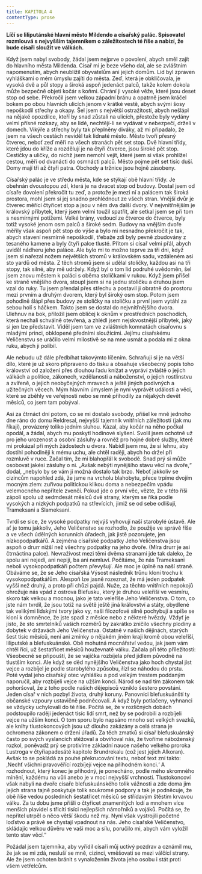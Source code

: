 ```yaml
---
title: KAPITOLA 4
contentType: prose
---
```


<section>

**Líčí se liliputánské hlavní město Mildendo a císařský palác. Spisovatel rozmlouvá s nejvyšším tajemníkem o záležitostech té říše a nabízí, že bude císaři sloužit ve válkách.**

Když jsem nabyl svobody, žádal jsem nejprve o povolení, abych směl zajít do hlavního města Mildenda. Císař mi je beze všeho dal, ale se zvláštním napomenutím, abych neublížil obyvatelům ani jejich domům. Lid byl zpraven vyhláškami o mém úmyslu zajíti do města. Zeď, která je obkličovala, je vysoká dvě a půl stopy a široká aspoň jedenáct palců, takže kolem dokola může bezpečně objeti kočár s koňmi. Chrání ji vysoké věže, které jsou deset stop od sebe. Překročil jsem velkou západní bránu a opatrně jsem kráčel bokem po obou hlavních ulicích jenom v krátké vestě, abych svými šosy nepoškodil střechy a okapy. Šel jsem s největší ostražitostí, abych nešlápl na nějaké opozdilce, kteří by snad zůstali na ulicích, přestože byly vydány velmi přísné rozkazy, aby se lidé, nechtějí-li se vydávat v nebezpečí, drželi v domech. Vikýře a střechy byly tak přeplněny diváky, až mi připadalo, že jsem na všech cestách neviděl tak lidnaté město. Město tvoří přesný čtverec, neboť zeď měří na všech stranách pět set stop. Dvě hlavní třídy, které jdou do kříže a rozdělují je na čtyři čtverce, jsou široké pět stop. Cestičky a uličky, do nichž jsem nemohl vejít, které jsem si však prohlížel cestou, měří od dvanácti do osmnácti palců. Město pojme pět set tisíc duší. Domy mají tři až čtyři patra. Obchody a tržnice jsou hojně zásobeny.

Císařský palác je ve středu města, kde se stýkají obě hlavní třídy. Je obehnán dvoustopou zdí, která je na dvacet stop od budovy. Dostal jsem od císaře dovolení překročit tu zeď, a protože je mezi ní a palácem tak široká prostora, mohl jsem si jej snadno prohlédnout ze všech stran. Vnější dvůr je čtverec měřící čtyřicet stop a jsou v něm dva další dvory. V nejvnitřnějším je královský příbytek, který jsem velmi toužil spatřit, ale setkal jsem se při tom s nesmírnými potížemi. Velké brány, vedoucí ze čtverce do čtverce, byly totiž vysoké jenom osm palců a široké sedm. Budovy na vnějším dvoře měřily však aspoň pět stop do výše a bylo mi nesnadno překročit je tak, abych stavení nesmírně nepoškodil, třebaže zdi byly pevně zbudovány z tesaného kamene a byly čtyři palce tlusté. Přitom si císař velmi přál, abych uviděl nádheru jeho paláce. Ale bylo mi to možno teprve za tři dni, když jsem si nařezal nožem největších stromů v královském sadu, vzdáleném asi sto yardů od města. Z těch stromů jsem si udělal stoličky, každou asi na tři stopy, tak silné, aby mě udržely. Když byl o tom lid podruhé uvědoměn, šel jsem znovu městem k paláci s oběma stoličkami v rukou. Když jsem přišel ke straně vnějšího dvora, stoupl jsem si na jednu stoličku a druhou jsem vzal do ruky. Tu jsem přendal přes střechu a postavil ji obratně do prostoru mezi prvním a druhým dvorem, který byl široký osm stop. Potom jsem pohodlně šlápl přes budovy ze stoličky na stoličku a první jsem vytáhl za sebou holí s háčkem. Takto jsem se dostal do nejvnitřnějšího dvora. Ulehnuv na bok, přiložil jsem obličej k oknům v prostředních poschodích, která nechali schválně otevřená, a zhlédl jsem nejskvostnější příbytek, jaký si jen lze představit. Viděl jsem tam ve zvláštních komnatách císařovnu s mladými princi, obklopené předními sloužícími. Jejímu císařskému Veličenstvu se uráčilo velmi milostivě se na mne usmát a podala mi z okna ruku, abych ji políbil.

Ale nebudu už dále předbíhat takovýmto líčením. Schraňuji si je na větší dílo, které je už skoro připraveno do tisku a obsahuje všeobecný popis toho království od založení přes dlouhou řadu knížat a vypráví zvláště o jejich válkách a politice, zákonech, vzdělanosti a náboženství, o jejich rostlinstvu a zvířeně, o jejich neobyčejných mravech a ještě jiných podivných a užitečných věcech. Mým hlavním úmyslem je nyní vyprávět události a věci, které se zběhly ve veřejnosti nebo se mně přihodily za nějakých devět měsíců, co jsem tam pobýval.

Asi za čtrnáct dní potom, co se mi dostalo svobody, přišel ke mně jednoho dne ráno do domu Reldresal, nejvyšší tajemník vnitřních záležitostí (jak mu říkají), provázený toliko jedním sluhou. Kázal, aby kočár na něho počkal opodál, a žádal, abych mu poskytl hodinové slyšení. Svolil jsem ochotně už pro jeho urozenost a osobní zásluhy a rovněž pro hojné dobré služby, které mi prokázal při mých žádostech u dvora. Nabídl jsem mu, že si lehnu, aby dostihl pohodlněji k mému uchu, ale chtěl raději, abych ho držel při rozmluvě v ruce. Začal tím, že mi blahopřál k svobodě. Snad prý si může osobovat jakési zásluhy o ni. „Avšak nebýti nynějšího stavu věcí na dvoře,“ dodal, „nebylo by se vám jí možná dostalo tak brzo. Neboť jakkoliv se cizincům napohled zdá, že jsme na vrcholu blahobytu, přece trpíme dvojím mocným zlem: zuřivou politickou klikou doma a nebezpečím vpádu velemocného nepřítele zvenčí. Pokud jde o první věc, vězte, že v této říši zápolí spolu už sedmdesát měsíců dvě strany, kterým se říká podle vysokých a nízkých podpatků na střevících, jimiž se od sebe odlišují, Trameksani a Slameksani.

Tvrdí se sice, že vysoké podpatky nejvýš vyhovují naší starobylé ústavě. Ale ať je tomu jakkoliv, Jeho Veličenstvo se rozhodlo, že použije ve správě říše a ve všech údělných korunních úřadech, jak jistě pozorujete, jen nízkopodpatkářů. A zejména císařské podpatky Jeho Veličenstva jsou aspoň o drurr nižší než všechny podpatky na jeho dvoře. (Míra drurr je asi čtrnáctina palce). Nevraživost mezi těmi dvěma stranami jde tak daleko, že spolu ani nejedí, ani nepijí, ba ani nemluví. Počítáme, že nás Trameksani neboli vysokopodpatkáři počtem převyšují. Ale moc je úplně na naší straně. Obáváme se, že se Jeho císařská Výsost následník trůnu kloní trochu k vysokopodpatkářům. Alespoň lze jasně rozeznat, že má jeden podpatek vyšší než druhý, a proto při chůzi pajdá. Nuže, za těchto vnitřních nepokojů ohrožuje nás vpád z ostrova Blefusku, který je druhou veleříší ve vesmíru, skoro tak velkou a mocnou, jako je tato veleříše Jeho Veličenstva. O tom, co jste nám tvrdil, že jsou totiž na světě ještě jiná království a státy, obydlené tak velikými lidskými tvory jako vy, naši filozofové silně pochybují a spíše se kloní k domněnce, že jste spadl z měsíce nebo z některé hvězdy. Vždyť je jisto, že sto smrtelníků vašich rozměrů by zakrátko zničilo všechny plodiny a dobytek v državách Jeho Veličenstva. Ostatně v našich dějinách, starých šest tisíc měsíců, není ani zmínky o nějakém jiném kraji kromě obou veleříší, liliputské a blefuskuánské. Obě mohutná mocnářství vedou, jak jsem vám chtěl říci, už šestatřicet měsíců houževnatě válku. Začala při této příležitosti: Všeobecně se připouští, že se vajíčka rozbíjela před jídlem původně na tlustším konci. Ale když se děd nynějšího Veličenstva jako hoch chystal jíst vejce a rozbíjel je podle starobylého způsobu, řízl se náhodou do prstu. Poté vydal jeho císařský otec vyhlášku a pod velkým trestem poddaným naporučil, aby rozbíjeli vejce na užším konci. Národ se nad tím zákonem tak pohoršoval, že z toho podle našich dějepisců vzniklo šestero povstání. Jeden císař v nich pozbyl života, druhý koruny. Panovníci blefuskuánští ty občanské vzpoury ustavičně podněcovali. A když byly potlačeny, vyhnanci se vždycky uchylovali do té říše. Počítá se, že v rozličných dobách podstoupilo raději jedenáct tisíc lidí smrt, než by se podrobili a rozbíjeli vejce na užším konci. O tom sporu bylo napsáno mnoho set velkých svazků, ale knihy tlustokoncových jsou už dlouho zakázány a celá strana je ochromena zákonem o držení úřadů. Za těch zmatků si císař blefuskuánský často po svých vyslancích stěžoval a obviňoval nás, že tvoříme náboženský rozkol, poněvadž prý se protivíme základní nauce našeho velkého proroka Lustroga v čtyřiapadesáté kapitole Brundrekalu (což jest jejich Alkoran). Avšak to se pokládá za pouhé překrucování textu, neboť text zní takto: ‚Nechť všichni pravověřící rozbíjejí vejce na příhodném konci.‘ A rozhodnout, který konec je příhodný, je ponecháno, podle mého skromného mínění, každému na vůli anebo je v moci nejvyšší vrchnosti. Tlustokoncoví však nabyli na dvoře císaře blefuskuánského tolik vážnosti a zde doma jim jejich strana tajně poskytuje tolik soukromé podpory a tak je podněcuje, že obě říše vedou posledních šestatřicet měsíců se střídavým štěstím krvavou válku. Za tu dobu jsme přišli o čtyřicet znamenitých lodí a mnohem více menších plavidel s třicíti tisíci nejlepších námořníků a vojáků. Počítá se, že nepřítel utrpěl o něco větší škodu než my. Nyní však vystrojili početné loďstvo a právě se chystají vpadnout na nás. Jeho císařské Veličenstvo, skládajíc velkou důvěru ve vaši moc a sílu, poručilo mi, abych vám vyložil tento stav věcí.“

Požádal jsem tajemníka, aby vyřídil císaři můj uctivý pozdrav a oznámil mu, že jak se mi zdá, nesluší se mně, cizinci, vměšovati se mezi válčící strany. Ale že jsem ochoten bránit s vynaložením života jeho osobu i stát proti všem vetřelcům.

</section>
